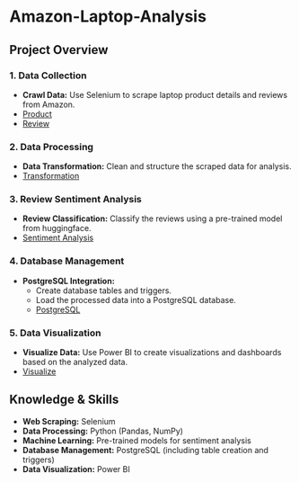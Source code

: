 # Amazon-Laptop-Analysis

## Project Overview

### 1. Data Collection
- **Crawl Data:** Use Selenium to scrape laptop product details and reviews from Amazon.
- [Product](https://github.com/hoangngochong03/Amazon-Laptop-Analysis/blob/main/src/crawl_product.py)
- [Review](https://github.com/hoangngochong03/Amazon-Laptop-Analysis/blob/main/src/crawl_review.py)
### 2. Data Processing
- **Data Transformation:** Clean and structure the scraped data for analysis.
- [Transformation](https://github.com/hoangngochong03/Amazon-Laptop-Analysis/blob/main/src/transform.py)
### 3. Review Sentiment Analysis
- **Review Classification:** Classify the reviews using a pre-trained model from huggingface.
- [Sentiment Analysis](https://github.com/hoangngochong03/Amazon-Laptop-Analysis/blob/main/src/sentiment.py)
### 4. Database Management
- **PostgreSQL Integration:**
  - Create database tables and triggers.
  - Load the processed data into a PostgreSQL database.
  - [PostgreSQL](https://github.com/hoangngochong03/Amazon-Laptop-Analysis/tree/main/postgres)
### 5. Data Visualization
- **Visualize Data:** Use Power BI to create visualizations and dashboards based on the analyzed data.
- [Visualize](https://github.com/hoangngochong03/Amazon-Laptop-Analysis/tree/main/Analysis)
## Knowledge & Skills
- **Web Scraping:** Selenium
- **Data Processing:** Python (Pandas, NumPy)
- **Machine Learning:** Pre-trained models for sentiment analysis
- **Database Management:** PostgreSQL (including table creation and triggers)
- **Data Visualization:** Power BI


  

